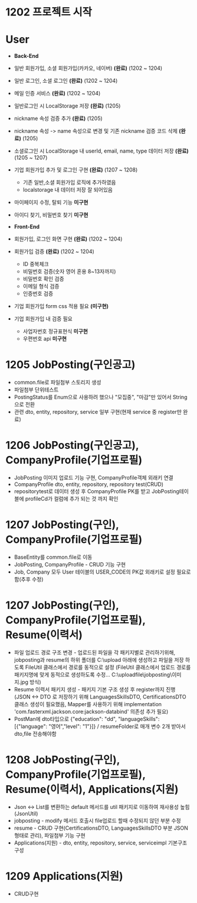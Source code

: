 # 1202 프로젝트 시작

# User
- **Back-End**
- 일반 회원가입, 소셜 회원가입(카카오, 네이버) **(완료)** (1202 ~ 1204)
- 일반 로그인, 소셜 로그인 **(완료)** (1202 ~ 1204)
- 메일 인증 서비스 **(완료)** (1202 ~ 1204)
- 일반로그인 시 LocalStorage 저장 **(완료)** (1205)
- nickname 속성 검증 추가 **(완료)** (1205)
- nickname 속성 -> name 속성으로 변경 및 기존 nickname 검증 코드 삭제 **(완료)** (1205)
- 소셜로그인 시 LocalStorage 내 userId, email, name, type 데이터 저장 **(완료)** (1205 ~ 1207)
- 기업 회원가입 추가 및 로그인 구현 **(완료)** (1207 ~ 1208)
  - 기존 일반,소셜 회원가입 로직에 추가하였음
  - localstorage 내 데이터 저장 잘 되어있음
- 마이페이지 수정, 탈퇴 기능 **미구현**
- 아이디 찾기, 비밀번호 찾기 **미구현**

- **Front-End**
- 회원가입, 로그인 화면 구현 **(완료)** (1202 ~ 1204)
- 회원가입 검증 **(완료)** (1202 ~ 1204)
  - ID 중복체크
  - 비밀번호 검증(숫자 영어 혼용 8~13자까지)
  - 비밀번호 확인 검증
  - 이메일 형식 검증
  - 인증번호 검증
- 기업 회원가입 form css 적용 필요 **(미구현)**
- 기업 회원가입 내 검증 필요
  - 사업자번호 정규표현식 **미구현**
  - 우편번호 api **미구현**

# 1205 JobPosting(구인공고)
- common.file로 파일첨부 스토리지 생성
- 파일첨부 단위테스트
- PostingStatus를 Enum으로 사용하려 했으나 "모집중", "마감"만 있어서 String으로 전환
- 관련 dto, entity, repository, service 일부 구현(현재 service 중 register만 완료)

# 1206 JobPosting(구인공고), CompanyProfile(기업프로필)
- JobPosting 이미지 업로드 기능 구현, CompanyProfile객체 외래키 연결
- CompanyProfile dto, entity, repository, repository test(CRUD)
- repositorytest로 데이터 생성 후 CompanyProfile PK를 받고 JobPosting테이블에 profileCd가 컬럼에 추가 되는 것 까지 확인

# 1207 JobPosting(구인), CompanyProfile(기업프로필)
- BaseEntity를 common.file로 이동
- JobPosting, CompanyProfile - CRUD 기능 구현
- Job, Company 모두 User 테이블의 USER_CODE의 PK값 외래키로 설정 필요로 함(추후 수정)

# 1207 JobPosting(구인), CompanyProfile(기업프로필), Resume(이력서)
- 파일 업로드 경로 구조 변경 - 업로드된 파일을 각 패키지별로 관리하기위해, jobposting과 resume의 하위 폴더를 C:\\upload 아래에 생성하고 파일을 저장 하도록 FileUtil 클래스에서 경로를 동적으로 설정
  (FileUtil 클래스에서 업로드 경로를 패키지명에 맞게 동적으로 생성하도록 수정... C:\uploadfile\jobposting\이미지.jpg 방식)
- Resume 이력서 패키지 생성 - 패키지 기본 구조 생성 후 register까지 진행
  (JSON <-> DTO 로 저장하기 위해 LanguagesSkillsDTO, CertificationsDTO 클래스 생성이 필요했음, Mapper를 사용하기 위해 implementation 'com.fasterxml.jackson.core:jackson-databind' 의존성 추가 필요)
- PostMan에 dto타입으로 {"education": "dd", "languageSkills": [{"language": "영어","level": "1"}]} / resumeFolder로 매개 변수 2개 받아서 dto,file 전송해야함

# 1208 JobPosting(구인), CompanyProfile(기업프로필), Resume(이력서), Applications(지원)
- Json <-> List를 변환하는 default 메서드를 util 패키지로 이동하여 재사용성 높힘(JsonUtil)
- jobposting - modify 메서드 호출시 file업로드 할때 수정되지 않던 부분 수정
- resume - CRUD 구현(CertificationsDTO, LanguagesSkillsDTO 부분 JSON형태로 관리), 파일첨부 기능 구현
- Applications(지원) - dto, entity, repository, service, serviceimpl 기본구조 구성

# 1209 Applications(지원)
- CRUD구현
